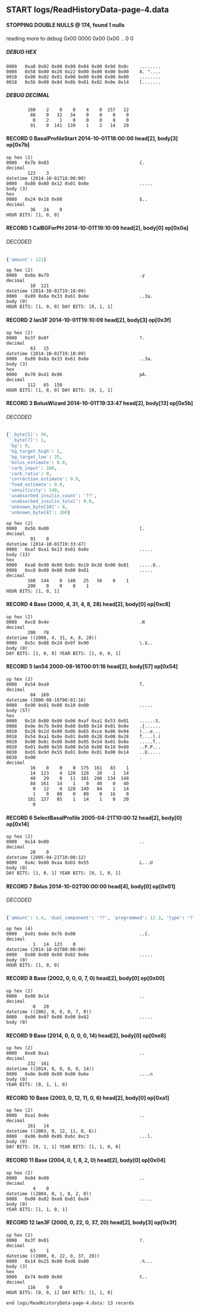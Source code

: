 ## START logs/ReadHistoryData-page-4.data
#### STOPPING DOUBLE NULLS @ 174, found 1 nulls
reading more to debug 0x00
    0000   0x00 0x00                                  ..
              0    0
##### DEBUG HEX
    0000   0xa0 0x02 0x00 0x00 0x04 0x00 0x9d 0x0c    ........
    0008   0x58 0x00 0x20 0x22 0x00 0x00 0x00 0x00    X. "....
    0010   0x00 0x02 0x01 0x00 0x00 0x00 0x00 0x00    ........
    0018   0x5b 0x00 0x8d 0x8b 0x01 0x02 0x0e 0x14    [.......
##### DEBUG DECIMAL
            160    2    0    0    4    0  157   12
             88    0   32   34    0    0    0    0
              0    2    1    0    0    0    0    0
             91    0  141  139    1    2   14   20
#### RECORD 0 BasalProfileStart 2014-10-01T18:00:00 head[2], body[3] op[0x7b]

    op hex (2)
    0000   0x7b 0x03                                  {.
    decimal
            123    3
    datetime (2014-10-01T18:00:00)
    0000   0x80 0x80 0x12 0x01 0x0e                   .....
    body (3)
    hex
    0000   0x24 0x18 0x00                             $..
    decimal
             36   24    0
    HOUR BITS: [1, 0, 0]
#### RECORD 1 CalBGForPH 2014-10-01T19:10:09 head[2], body[0] op[0x0a]
###### DECODED
```python
{'amount': 121}
```
    op hex (2)
    0000   0x0a 0x79                                  .y
    decimal
             10  121
    datetime (2014-10-01T19:10:09)
    0000   0x89 0x8a 0x33 0x61 0x0e                   ..3a.
    body (0)
    HOUR BITS: [1, 0, 0] DAY BITS: [0, 1, 1]
#### RECORD 2 Ian3F 2014-10-01T19:10:09 head[2], body[3] op[0x3f]

    op hex (2)
    0000   0x3f 0x0f                                  ?.
    decimal
             63   15
    datetime (2014-10-01T19:10:09)
    0000   0x89 0x8a 0x33 0x61 0x0e                   ..3a.
    body (3)
    hex
    0000   0x70 0x41 0x96                             pA.
    decimal
            112   65  150
    HOUR BITS: [1, 0, 0] DAY BITS: [0, 1, 1]
#### RECORD 3 BolusWizard 2014-10-01T19:33:47 head[2], body[13] op[0x5b]
###### DECODED
```python
{'_byte[5]': 56,
 '_byte[7]': 1,
 'bg': 0,
 'bg_target_high': 1,
 'bg_target_low': 25,
 'bolus_estimate': 0.0,
 'carb_input': 160,
 'carb_ratio': 0,
 'correction_estimate': 0.9,
 'food_estimate': 0.0,
 'sensitivity': 140,
 'unabsorbed_insulin_count': '??',
 'unabsorbed_insulin_total': 0.0,
 'unknown_byte[10]': 0,
 'unknown_byte[8]': 200}
```
    op hex (2)
    0000   0x5b 0x00                                  [.
    decimal
             91    0
    datetime (2014-10-01T19:33:47)
    0000   0xaf 0xa1 0x13 0x01 0x0e                   .....
    body (13)
    hex
    0000   0xa0 0x90 0x00 0x8c 0x19 0x38 0x00 0x01    .....8..
    0008   0xc8 0x00 0x00 0x00 0x01                   .....
    decimal
            160  144    0  140   25   56    0    1
            200    0    0    0    1
    HOUR BITS: [1, 0, 1]
#### RECORD 4 Base (2000, 4, 31, 4, 8, 28) head[2], body[0] op[0xc8]

    op hex (2)
    0000   0xc8 0x4e                                  .N
    decimal
            200   78
    datetime ((2000, 4, 31, 4, 8, 28))
    0000   0x5c 0x08 0x24 0x9f 0x90                   \.$..
    body (0)
    DAY BITS: [1, 0, 0] YEAR BITS: [1, 0, 0, 1]
#### RECORD 5 Ian54 2000-08-16T00:01:16 head[2], body[57] op[0x54]

    op hex (2)
    0000   0x54 0xa9                                  T.
    decimal
             84  169
    datetime (2000-08-16T00:01:16)
    0000   0x90 0x01 0x00 0x10 0x00                   .....
    body (57)
    hex
    0000   0x10 0x00 0x00 0x00 0xaf 0xa1 0x53 0x01    ......S.
    0008   0x0e 0x7b 0x04 0x80 0x80 0x14 0x01 0x0e    .{......
    0010   0x28 0x1d 0x00 0x0b 0x65 0xce 0x86 0x94    (...e...
    0018   0x54 0xa1 0x0e 0x01 0x00 0x28 0x00 0x28    T....(.(
    0020   0x00 0x0c 0x00 0x80 0x95 0x54 0x01 0x0e    .....T..
    0028   0x01 0x00 0x50 0x00 0x50 0x00 0x10 0x00    ..P.P...
    0030   0xb5 0x9d 0x55 0x01 0x0e 0x01 0x00 0x14    ..U.....
    0038   0x00                                       .
    decimal
             16    0    0    0  175  161   83    1
             14  123    4  128  128   20    1   14
             40   29    0   11  101  206  134  148
             84  161   14    1    0   40    0   40
              0   12    0  128  149   84    1   14
              1    0   80    0   80    0   16    0
            181  157   85    1   14    1    0   20
              0

#### RECORD 6 SelectBasalProfile 2005-04-21T10:00:12 head[2], body[0] op[0x14]

    op hex (2)
    0000   0x14 0x00                                  ..
    decimal
             20    0
    datetime (2005-04-21T10:00:12)
    0000   0x4c 0x00 0xaa 0xb5 0x55                   L...U
    body (0)
    DAY BITS: [1, 0, 1] YEAR BITS: [0, 1, 0, 1]
#### RECORD 7 Bolus 2014-10-02T00:00:00 head[4], body[0] op[0x01]
###### DECODED
```python
{'amount': 1.4, 'dual_component': '??', 'programmed': 12.3, 'type': '??'}
```
    op hex (4)
    0000   0x01 0x0e 0x7b 0x00                        ..{.
    decimal
              1   14  123    0
    datetime (2014-10-02T00:00:00)
    0000   0x80 0x80 0x00 0x02 0x0e                   .....
    body (0)
    HOUR BITS: [1, 0, 0]
#### RECORD 8 Base (2002, 0, 0, 0, 7, 0) head[2], body[0] op[0x00]

    op hex (2)
    0000   0x00 0x14                                  ..
    decimal
              0   20
    datetime ((2002, 0, 0, 0, 7, 0))
    0000   0x00 0x07 0x00 0x00 0x02                   .....
    body (0)

#### RECORD 9 Base (2014, 0, 0, 0, 0, 14) head[2], body[0] op[0xe8]

    op hex (2)
    0000   0xe8 0xa1                                  ..
    decimal
            232  161
    datetime ((2014, 0, 0, 0, 0, 14))
    0000   0x0e 0x00 0x00 0x00 0x6e                   ....n
    body (0)
    YEAR BITS: [0, 1, 1, 0]
#### RECORD 10 Base (2003, 0, 12, 11, 0, 6) head[2], body[0] op[0xa1]

    op hex (2)
    0000   0xa1 0x0e                                  ..
    decimal
            161   14
    datetime ((2003, 0, 12, 11, 0, 6))
    0000   0x06 0x00 0x8b 0x6c 0xc3                   ...l.
    body (0)
    DAY BITS: [0, 1, 1] YEAR BITS: [1, 1, 0, 0]
#### RECORD 11 Base (2004, 0, 1, 8, 2, 0) head[2], body[0] op[0x04]

    op hex (2)
    0000   0x04 0x00                                  ..
    decimal
              4    0
    datetime ((2004, 0, 1, 8, 2, 0))
    0000   0x00 0x02 0xe8 0x01 0xd4                   .....
    body (0)
    YEAR BITS: [1, 1, 0, 1]
#### RECORD 12 Ian3F (2000, 0, 22, 0, 37, 20) head[2], body[3] op[0x3f]

    op hex (2)
    0000   0x3f 0x01                                  ?.
    decimal
             63    1
    datetime ((2000, 0, 22, 0, 37, 20))
    0000   0x14 0x25 0x00 0xd6 0x00                   .%...
    body (3)
    hex
    0000   0x74 0x00 0x00                             t..
    decimal
            116    0    0
    HOUR BITS: [0, 0, 1] DAY BITS: [1, 1, 0]
`end logs/ReadHistoryData-page-4.data: 13 records`
